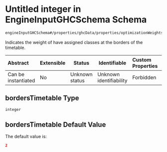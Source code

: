 # Untitled integer in EngineInputGHCSchema Schema

```txt
engineInputGHCSchema#/properties/ghcData/properties/optimizationWeights/properties/teachingSessions/properties/bordersTimetable
```

Indicates the weight of have assigned classes at the borders of the timetable.


| Abstract            | Extensible | Status         | Identifiable            | Custom Properties | Additional Properties | Access Restrictions | Defined In                                                         |
| :------------------ | ---------- | -------------- | ----------------------- | :---------------- | --------------------- | ------------------- | ------------------------------------------------------------------ |
| Can be instantiated | No         | Unknown status | Unknown identifiability | Forbidden         | Allowed               | none                | [ghc.schema.json\*](../out/ghc.schema.json "open original schema") |

## bordersTimetable Type

`integer`

## bordersTimetable Default Value

The default value is:

```json
2
```
